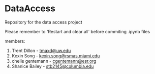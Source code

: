 # DataAccess
Repository for the data access project

Please remember to 'Restart and clear all' before commiting .ipynb files

members:

1. Trent Dillon - tmaxd@uw.edu
1. Kexin Song   - kexin.song@rsmas.miami.edu
1. chelle gentemann - cgentemann@esr.org
1. Shanice Bailey - stb2145@columbia.edu
